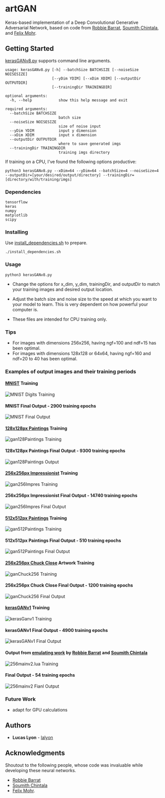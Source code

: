 # artGAN
Keras-based implementation of a Deep Convolutional Generative Adversarial Network, based on code from [Robbie Barrat](https://github.com/robbiebarrat/art-DCGAN), [Soumith Chintala](https://github.com/soumith/dcgan.torch), and [Felix Mohr](https://github.com/FelixMohr/Deep-learning-with-Python/blob/master/DCGAN-MNIST.ipynb). 

## Getting Started

[kerasGANv8.py](scripts/kerasGANv8.py) supports command line arguments.

```
usage: kerasGANv8.py [-h] --batchSize BATCHSIZE [--noiseSize NOISESIZE]
                     [--yDim YDIM] [--xDim XDIM] [--outputDir OUTPUTDIR]
                     [--trainingDir TRAININGDIR]

optional arguments:
  -h, --help            show this help message and exit

required arguments:
  --batchSize BATCHSIZE
                        batch size
  --noiseSize NOISESIZE
                        size of noise input
  --yDim YDIM           input y dimension
  --xDim XDIM           input x dimension
  --outputDir OUTPUTDIR
                        where to save generated imgs
  --trainingDir TRAININGDIR
                        training imgs directory
```
If training on a CPU, I've found the following options productive:
```
python3 kerasGANv8.py --xDim=64 --yDim=64 --batchSize=4 --noiseSize=4 --outputDir=[your/desired/output/directory] --trainingDir=[directory/with/training/imgs]
```


### Dependencies

```
tensorflow
keras
numpy
matplotlib
scipy
```

### Installing

Use [install_dependencies.sh](scrips/install_dependencies.sh) to prepare.

```
./install_dependencies.sh
```

### Usage

```
python3 kerasGANv8.py
```

* Change the options for x_dim, y_dim, trainingDir, and outputDir to match your training images and desired output location.

* Adjust the batch size and noise size to the speed at which you want to your model to learn. This is very dependent on how powerful your computer is. 

* These files are intended for CPU training only.

### Tips
* For images with dimensions 256x256, having ngf=100 and ndf=15 has been optimal.
* For images with dimensions 128x128 or 64x64, having ngf=160 and ndf=20 to 40 has been optimal.

### Examples of output images and their training periods
#### [MNIST](scripts/gan128MNIST.py) Training

![MNIST Digits Training](readmeImages/gifs/MNIST.gif)
#### MNIST Final Output - 2900 training epochs
![MNIST Final Output](readmeImages/stills/MNISTEpoch2900.png)

#### [128x128px Paintings](scripts/gan128Paintings.py) Training
![gan128Paintings Training](readmeImages/gifs/gan128Paintings.gif)
#### 128x128px Paintings Final Output - 9300 training epochs
![gan128Paintings Output](readmeImages/stills/gan128PaintingsEpoch9300.png)

#### [256x256px Impressionist](scripts/gan256Impres.py) Training
![gan256Impres Training](readmeImages/gifs/gan256Impres.gif)
#### 256x256px Impressionist Final Output - 14740 training epochs
![gan256Impres Final Output](readmeImages/stills/gan256ImpresEpoch14740.png)

#### [512x512px Paintings](scripts/gan512.py) Training
![gan512Paintings Training](readmeImages/gifs/gan512.gif)
#### 512x512px Paintings Final Output - 510 training epochs
![gan512Paintings Final Output](readmeImages/stills/gan512Epoch510.png)

#### [256x256px Chuck Close](scripts/ganChuck256.py) Artwork Training
![ganChuck256 Training](readmeImages/gifs/ganChuck256.gif)
#### 256x256px Chuck Close Final Output - 1200 training epochs
![ganChuck256 Final Output](readmeImages/stills/ganChuck256Epoch1200.png)

#### [kerasGANv1](scripts/kerasGAN.py) Training
![kerasGanv1 Training](readmeImages/gifs/kerasGANv1-2.gif)
#### kerasGANv1 Final Output - 4900 training epochs
![kerasGANv1 Final Output](readmeImages/stills/kerasGANv1-2Epoch4900.png)

#### Output from [emulating work](scripts/256mainv2.lua) by [Robbie Barrat](https://github.com/robbiebarrat/art-DCGAN) and [Soumith Chintala](https://github.com/soumith/dcgan.torch)
![256mainv2.lua Training](readmeImages/gifs/256mainv2.gif)
#### Final Output - 54 training epochs
![256mainv2 Fianl Output](readmeImages/stills/256mainv2Epoch54.jpg)

### Future Work

* adapt for GPU calculations

## Authors

* **Lucas Lyon** - [lalyon](https://github.com/lalyon)


## Acknowledgments
Shoutout to the following people, whose code was invaluable while developing these neural networks.

* [Robbie Barrat](https://github.com/robbiebarrat/art-DCGAN)
* [Soumith Chintala](https://github.com/soumith/dcgan.torch)
* [Felix Mohr](https://github.com/FelixMohr/Deep-learning-with-Python/blob/master/DCGAN-MNIST.ipynb). 



